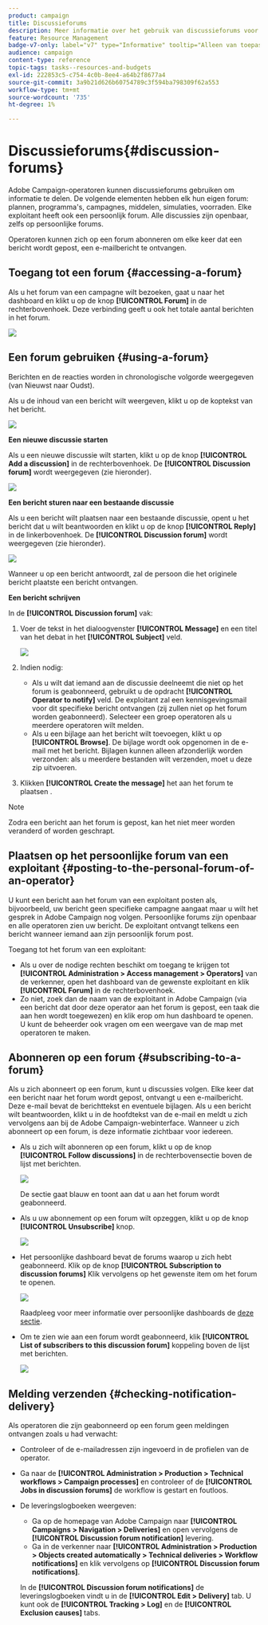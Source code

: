 ```yaml
---
product: campaign
title: Discussieforums
description: Meer informatie over het gebruik van discussieforums voor campagnes
feature: Resource Management
badge-v7-only: label="v7" type="Informative" tooltip="Alleen van toepassing op Campaign Classic v7"
audience: campaign
content-type: reference
topic-tags: tasks--resources-and-budgets
exl-id: 222853c5-c754-4c0b-8ee4-a64b2f8677a4
source-git-commit: 3a9b21d626b60754789c3f594ba798309f62a553
workflow-type: tm+mt
source-wordcount: '735'
ht-degree: 1%

---
```


# Discussieforums{#discussion-forums}



Adobe Campaign-operatoren kunnen discussieforums gebruiken om informatie te delen. De volgende elementen hebben elk hun eigen forum: plannen, programma&#39;s, campagnes, middelen, simulaties, voorraden. Elke exploitant heeft ook een persoonlijk forum. Alle discussies zijn openbaar, zelfs op persoonlijke forums.

Operatoren kunnen zich op een forum abonneren om elke keer dat een bericht wordt gepost, een e-mailbericht te ontvangen.

## Toegang tot een forum {#accessing-a-forum}

Als u het forum van een campagne wilt bezoeken, gaat u naar het dashboard en klikt u op de knop **[!UICONTROL Forum]** in de rechterbovenhoek. Deze verbinding geeft u ook het totale aantal berichten in het forum.

![](assets/mrm_forum_access_link.png)

## Een forum gebruiken {#using-a-forum}

Berichten en de reacties worden in chronologische volgorde weergegeven (van Nieuwst naar Oudst).

Als u de inhoud van een bericht wilt weergeven, klikt u op de koptekst van het bericht.

![](assets/mrm_forum_expand_msg.png)

**Een nieuwe discussie starten**

Als u een nieuwe discussie wilt starten, klikt u op de knop **[!UICONTROL Add a discussion]** in de rechterbovenhoek. De **[!UICONTROL Discussion forum]** wordt weergegeven (zie hieronder).

![](assets/mrm_forum_new_thread.png)

**Een bericht sturen naar een bestaande discussie**

Als u een bericht wilt plaatsen naar een bestaande discussie, opent u het bericht dat u wilt beantwoorden en klikt u op de knop **[!UICONTROL Reply]** in de linkerbovenhoek. De **[!UICONTROL Discussion forum]** wordt weergegeven (zie hieronder).

![](assets/mrm_forum_answer_msg.png)

Wanneer u op een bericht antwoordt, zal de persoon die het originele bericht plaatste een bericht ontvangen.

**Een bericht schrijven**

In de **[!UICONTROL Discussion forum]** vak:

1. Voer de tekst in het dialoogvenster **[!UICONTROL Message]** en een titel van het debat in het **[!UICONTROL Subject]** veld.

   ![](assets/mrm_forum_edit_msg.png)

1. Indien nodig:

   * Als u wilt dat iemand aan de discussie deelneemt die niet op het forum is geabonneerd, gebruikt u de opdracht **[!UICONTROL Operator to notify]** veld. De exploitant zal een kennisgevingsmail voor dit specifieke bericht ontvangen (zij zullen niet op het forum worden geabonneerd). Selecteer een groep operatoren als u meerdere operatoren wilt melden.
   * Als u een bijlage aan het bericht wilt toevoegen, klikt u op **[!UICONTROL Browse]**. De bijlage wordt ook opgenomen in de e-mail met het bericht. Bijlagen kunnen alleen afzonderlijk worden verzonden: als u meerdere bestanden wilt verzenden, moet u deze zip uitvoeren.

1. Klikken **[!UICONTROL Create the message]** het aan het forum te plaatsen .

>[!NOTE]
>
>Zodra een bericht aan het forum is gepost, kan het niet meer worden veranderd of worden geschrapt.

## Plaatsen op het persoonlijke forum van een exploitant {#posting-to-the-personal-forum-of-an-operator}

U kunt een bericht aan het forum van een exploitant posten als, bijvoorbeeld, uw bericht geen specifieke campagne aangaat maar u wilt het gesprek in Adobe Campaign nog volgen. Persoonlijke forums zijn openbaar en alle operatoren zien uw bericht. De exploitant ontvangt telkens een bericht wanneer iemand aan zijn persoonlijk forum post.

Toegang tot het forum van een exploitant:

* Als u over de nodige rechten beschikt om toegang te krijgen tot **[!UICONTROL Administration > Access management > Operators]** van de verkenner, open het dashboard van de gewenste exploitant en klik **[!UICONTROL Forum]** in de rechterbovenhoek.
* Zo niet, zoek dan de naam van de exploitant in Adobe Campaign (via een bericht dat door deze operator aan het forum is gepost, een taak die aan hen wordt toegewezen) en klik erop om hun dashboard te openen. U kunt de beheerder ook vragen om een weergave van de map met operatoren te maken.

## Abonneren op een forum {#subscribing-to-a-forum}

Als u zich abonneert op een forum, kunt u discussies volgen. Elke keer dat een bericht naar het forum wordt gepost, ontvangt u een e-mailbericht. Deze e-mail bevat de berichttekst en eventuele bijlagen. Als u een bericht wilt beantwoorden, klikt u in de hoofdtekst van de e-mail en meldt u zich vervolgens aan bij de Adobe Campaign-webinterface. Wanneer u zich abonneert op een forum, is deze informatie zichtbaar voor iedereen.

* Als u zich wilt abonneren op een forum, klikt u op de knop **[!UICONTROL Follow discussions]** in de rechterbovensectie boven de lijst met berichten.

  ![](assets/mrm_forum_subscribe.png)

  De sectie gaat blauw en toont aan dat u aan het forum wordt geabonneerd.

* Als u uw abonnement op een forum wilt opzeggen, klikt u op de knop **[!UICONTROL Unsubscribe]** knop.

  ![](assets/mrm_forum_unsubscribe.png)

* Het persoonlijke dashboard bevat de forums waarop u zich hebt geabonneerd. Klik op de knop **[!UICONTROL Subscription to discussion forums]** Klik vervolgens op het gewenste item om het forum te openen.

  ![](assets/platform_dashboard_operator_subscr_forums.png)

  Raadpleeg voor meer informatie over persoonlijke dashboards de [deze sectie](../../platform/using/access-management-operators.md).

* Om te zien wie aan een forum wordt geabonneerd, klik **[!UICONTROL List of subscribers to this discussion forum]** koppeling boven de lijst met berichten.

  ![](assets/mrm_forum_subscribers.png)

## Melding verzenden {#checking-notification-delivery}

Als operatoren die zijn geabonneerd op een forum geen meldingen ontvangen zoals u had verwacht:

* Controleer of de e-mailadressen zijn ingevoerd in de profielen van de operator.
* Ga naar de **[!UICONTROL Administration > Production > Technical workflows > Campaign processes]** en controleer of de **[!UICONTROL Jobs in discussion forums]** de workflow is gestart en foutloos.
* De leveringslogboeken weergeven:

   * Ga op de homepage van Adobe Campaign naar **[!UICONTROL Campaigns > Navigation > Deliveries]** en open vervolgens de **[!UICONTROL Discussion forum notification]** levering.
   * Ga in de verkenner naar **[!UICONTROL Administration > Production > Objects created automatically > Technical deliveries > Workflow notifications]** en klik vervolgens op **[!UICONTROL Discussion forum notifications]**.

  In de **[!UICONTROL Discussion forum notifications]** de leveringslogboeken vindt u in de **[!UICONTROL Edit > Delivery]** tab. U kunt ook de **[!UICONTROL Tracking > Log]** en de **[!UICONTROL Exclusion causes]** tabs.
